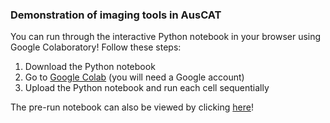 ### Demonstration of imaging tools in AusCAT

You can run through the interactive Python notebook in your browser using Google Colaboratory!
Follow these steps:
1. Download the Python notebook
2. Go to [Google Colab](https://colab.research.google.com) (you will need a Google account)
3. Upload the Python notebook and run each cell sequentially

The pre-run notebook can also be viewed by clicking [here](https://htmlpreview.github.io/?https://raw.githubusercontent.com/AustralianCancerDataNetwork/auscatverse/presentation/presentations/auscat_imaging_tools-prerun.html?token=AD4LLUUK7ILCPZCXA4S2I5TBV2HGI)!